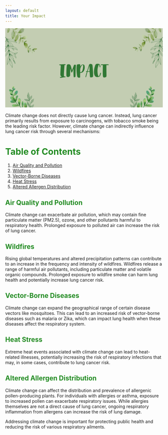 ```yaml
---
layout: default
title: Your Impact
---
```

![Alt text](images/IMPACT.png)

<!-- Introduction and title of the page -->
Climate change does not directly cause lung cancer. Instead, lung cancer primarily results from exposure to carcinogens, with tobacco smoke being the leading risk factor. However, climate change can indirectly influence lung cancer risk through several mechanisms:

# <span style="color: #228B22"> Table of Contents </span>

<!-- Section title -->
1. [Air Quality and Pollution](#air-quality-and-pollution)
2. [Wildfires](#wildfires)
3. [Vector-Borne Diseases](#vector-borne-diseases)
4. [Heat Stress](#heat-stress)
5. [Altered Allergen Distribution](#altered-allergen-distribution)

<!-- Subsections related to climate change's impact on lung cancer -->

## <span style="color: #228B22"> Air Quality and Pollution </span>

<!-- Subsection title -->
Climate change can exacerbate air pollution, which may contain fine particulate matter (PM2.5), ozone, and other pollutants harmful to respiratory health. Prolonged exposure to polluted air can increase the risk of lung cancer.

## <span style="color: #228B22"> Wildfires </span>

<!-- Subsection title -->
Rising global temperatures and altered precipitation patterns can contribute to an increase in the frequency and intensity of wildfires. Wildfires release a range of harmful air pollutants, including particulate matter and volatile organic compounds. Prolonged exposure to wildfire smoke can harm lung health and potentially increase lung cancer risk.

## <span style="color: #228B22"> Vector-Borne Diseases </span>

<!-- Subsection title -->
Climate change can expand the geographical range of certain disease vectors like mosquitoes. This can lead to an increased risk of vector-borne diseases such as malaria or Zika, which can impact lung health when these diseases affect the respiratory system.

## <span style="color: #228B22"> Heat Stress </span>

<!-- Subsection title -->
Extreme heat events associated with climate change can lead to heat-related illnesses, potentially increasing the risk of respiratory infections that may, in some cases, contribute to lung cancer risk.

## <span style="color: #228B22"> Altered Allergen Distribution </span>

<!-- Subsection title -->
Climate change can affect the distribution and prevalence of allergenic pollen-producing plants. For individuals with allergies or asthma, exposure to increased pollen can exacerbate respiratory issues. While allergies themselves are not a direct cause of lung cancer, ongoing respiratory inflammation from allergens can increase the risk of lung damage.

<!-- A call to action and conclusion section -->
Addressing climate change is important for protecting public health and reducing the risk of various respiratory ailments.

<!-- HTML code section begins -->

